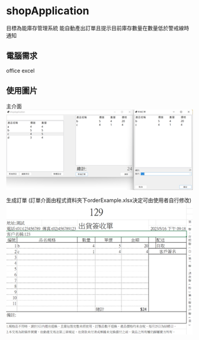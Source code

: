 # shopApplication
目標為能庫存管理系統
能自動產出訂單且提示目前庫存數量在數量低於警戒線時通知

## 電腦需求
office excel

## 使用圖片
主介面
![github](https://github.com/ga2006266802/shopApplication/blob/master/demoImg/主介面.png)

生成訂單
(訂單介面由程式資料夾下orderExample.xlsx決定可由使用者自行修改)
![github](https://github.com/ga2006266802/shopApplication/blob/master/demoImg/訂單範例.png)
